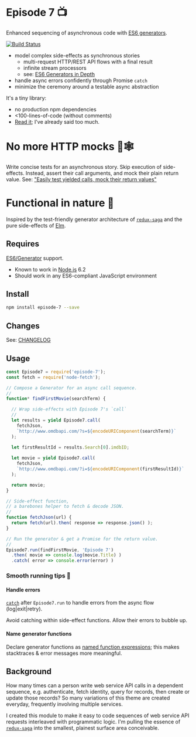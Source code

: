 Episode 7 📺
============
Enhanced sequencing of asynchronous code with [ES6 generators](https://developer.mozilla.org/en-US/docs/Web/JavaScript/Reference/Global_Objects/Generator).

[![Build Status](https://travis-ci.org/mars/episode-7.svg?branch=master)](https://travis-ci.org/mars/episode-7)

* model complex side-effects as synchronous stories
  * multi-request HTTP/REST API flows with a final result
  * infinite stream processors
  * see: [ES6 Generators in Depth](https://ponyfoo.com/articles/es6-generators-in-depth)
* handle async errors confidently through Promise `catch`
* minimize the ceremony around a testable async abstraction

It's a tiny library:

* no production npm dependencies
* <100-lines-of-code (without comments)
* [Read it](index.js); I've already said too much.


# No more HTTP mocks 🚫🕸

Write concise tests for an asynchronous story. Skip execution of side-effects. Instead, assert their call arguments, and mock their plain return value.
See: ["Easily test yielded calls, mock their return values"](index-test.js)

# Functional in nature 🌲

Inspired by the test-friendly generator architecture of [`redux-saga`](https://github.com/yelouafi/redux-saga) and the pure side-effects of [Elm](http://elm-lang.org).

Requires
--------

[ES6/Generator](https://developer.mozilla.org/en-US/docs/Web/JavaScript/Reference/Global_Objects/Generator) support.

* Known to work in [Node.js](https://nodejs.org) 6.2
* Should work in any ES6-compliant JavaScript environment

Install
-------

```bash
npm install episode-7 --save
```

Changes
-------

See: [CHANGELOG](CHANGELOG.markdown)

Usage
-----

```javascript
const Episode7 = require('episode-7');
const fetch = require('node-fetch');

// Compose a Generator for an async call sequence.
//
function* findFirstMovie(searchTerm) {

  // Wrap side-effects with Episode 7's `call`
  //
  let results = yield Episode7.call(
    fetchJson,
    `http://www.omdbapi.com/?s=${encodeURIComponent(searchTerm)}`
  );

  let firstResultId = results.Search[0].imdbID;
  
  let movie = yield Episode7.call(
    fetchJson,
    `http://www.omdbapi.com/?i=${encodeURIComponent(firstResultId)}`
  );

  return movie;
}

// Side-effect function,
// a barebones helper to fetch & decode JSON.
//
function fetchJson(url) {
  return fetch(url).then( response => response.json() );
}

// Run the generator & get a Promise for the return value.
//
Episode7.run(findFirstMovie, 'Episode 7')
  .then( movie => console.log(movie.Title) )
  .catch( error => console.error(error) )
```

### Smooth running tips 🚝

#### Handle errors

[`catch`](https://developer.mozilla.org/en-US/docs/Web/JavaScript/Reference/Global_Objects/Promise/catch) after `Episode7.run` to handle errors from the async flow (log|exit|retry).

Avoid catching within side-effect functions. Allow their errors to bubble up.

#### Name generator functions

Declare generator functions as [named function expressions](https://developer.mozilla.org/en-US/docs/Web/JavaScript/Reference/Operators/function); this makes stacktraces & error messages more meaningful.


Background
----------
How many times can a person write web service API calls in a dependent sequence, e.g. authenticate, fetch identity, query for records, then create or update those records? So many variations of this theme are created everyday, frequently involving multiple services.

I created this module to make it easy to code sequences of web service API requests interleaved with programmatic logic. I'm pulling the essence of [`redux-saga`](https://github.com/yelouafi/redux-saga) into the smallest, plainest surface area conceivable.
